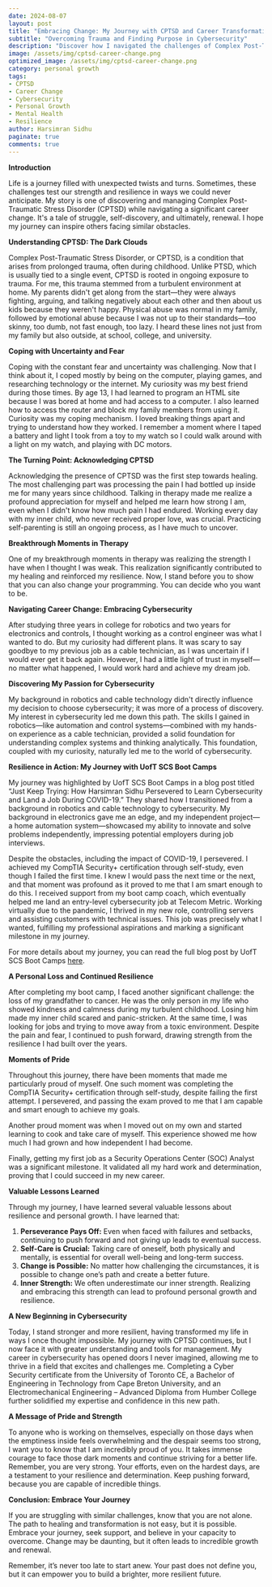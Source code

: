 ```yaml
---
date: 2024-08-07
layout: post
title: "Embracing Change: My Journey with CPTSD and Career Transformation"
subtitle: "Overcoming Trauma and Finding Purpose in Cybersecurity"
description: "Discover how I navigated the challenges of Complex Post-Traumatic Stress Disorder (CPTSD) while making a significant career change into cybersecurity. Learn about my struggles, triumphs, and the power of resilience."
image: /assets/img/cptsd-career-change.png
optimized_image: /assets/img/cptsd-career-change.png
category: personal growth
tags:
- CPTSD
- Career Change
- Cybersecurity
- Personal Growth
- Mental Health
- Resilience
author: Harsimran Sidhu
paginate: true
comments: true
---
```


**Introduction**

Life is a journey filled with unexpected twists and turns. Sometimes, these challenges test our strength and resilience in ways we could never anticipate. My story is one of discovering and managing Complex Post-Traumatic Stress Disorder (CPTSD) while navigating a significant career change. It's a tale of struggle, self-discovery, and ultimately, renewal. I hope my journey can inspire others facing similar obstacles.

**Understanding CPTSD: The Dark Clouds**

Complex Post-Traumatic Stress Disorder, or CPTSD, is a condition that arises from prolonged trauma, often during childhood. Unlike PTSD, which is usually tied to a single event, CPTSD is rooted in ongoing exposure to trauma. For me, this trauma stemmed from a turbulent environment at home. My parents didn't get along from the start—they were always fighting, arguing, and talking negatively about each other and then about us kids because they weren't happy. Physical abuse was normal in my family, followed by emotional abuse because I was not up to their standards—too skinny, too dumb, not fast enough, too lazy. I heard these lines not just from my family but also outside, at school, college, and university.

**Coping with Uncertainty and Fear**

Coping with the constant fear and uncertainty was challenging. Now that I think about it, I coped mostly by being on the computer, playing games, and researching technology or the internet. My curiosity was my best friend during those times. By age 13, I had learned to program an HTML site because I was bored at home and had access to a computer. I also learned how to access the router and block my family members from using it. Curiosity was my coping mechanism. I loved breaking things apart and trying to understand how they worked. I remember a moment where I taped a battery and light I took from a toy to my watch so I could walk around with a light on my watch, and playing with DC motors.

**The Turning Point: Acknowledging CPTSD**

Acknowledging the presence of CPTSD was the first step towards healing. The most challenging part was processing the pain I had bottled up inside me for many years since childhood. Talking in therapy made me realize a profound appreciation for myself and helped me learn how strong I am, even when I didn't know how much pain I had endured. Working every day with my inner child, who never received proper love, was crucial. Practicing self-parenting is still an ongoing process, as I have much to uncover.

**Breakthrough Moments in Therapy**

One of my breakthrough moments in therapy was realizing the strength I have when I thought I was weak. This realization significantly contributed to my healing and reinforced my resilience. Now, I stand before you to show that you can also change your programming. You can decide who you want to be.

**Navigating Career Change: Embracing Cybersecurity**

After studying three years in college for robotics and two years for electronics and controls, I thought working as a control engineer was what I wanted to do. But my curiosity had different plans. It was scary to say goodbye to my previous job as a cable technician, as I was uncertain if I would ever get it back again. However, I had a little light of trust in myself—no matter what happened, I would work hard and achieve my dream job.

**Discovering My Passion for Cybersecurity**

My background in robotics and cable technology didn't directly influence my decision to choose cybersecurity; it was more of a process of discovery. My interest in cybersecurity led me down this path. The skills I gained in robotics—like automation and control systems—combined with my hands-on experience as a cable technician, provided a solid foundation for understanding complex systems and thinking analytically. This foundation, coupled with my curiosity, naturally led me to the world of cybersecurity.

**Resilience in Action: My Journey with UofT SCS Boot Camps**

My journey was highlighted by UofT SCS Boot Camps in a blog post titled “Just Keep Trying: How Harsimran Sidhu Persevered to Learn Cybersecurity and Land a Job During COVID-19.” They shared how I transitioned from a background in robotics and cable technology to cybersecurity. My background in electronics gave me an edge, and my independent project—a home automation system—showcased my ability to innovate and solve problems independently, impressing potential employers during job interviews.

Despite the obstacles, including the impact of COVID-19, I persevered. I achieved my CompTIA Security+ certification through self-study, even though I failed the first time. I knew I would pass the next time or the next, and that moment was profound as it proved to me that I am smart enough to do this. I received support from my boot camp coach, which eventually helped me land an entry-level cybersecurity job at Telecom Metric. Working virtually due to the pandemic, I thrived in my new role, controlling servers and assisting customers with technical issues. This job was precisely what I wanted, fulfilling my professional aspirations and marking a significant milestone in my journey.

For more details about my journey, you can read the full blog post by UofT SCS Boot Camps [here](https://bootcamp.learn.utoronto.ca/blog/just-keep-trying-how-harsimran-sidhu-persevered-to-learn-cybersecurity-and-land-a-job-during-covid-19/).

**A Personal Loss and Continued Resilience**

After completing my boot camp, I faced another significant challenge: the loss of my grandfather to cancer. He was the only person in my life who showed kindness and calmness during my turbulent childhood. Losing him made my inner child scared and panic-stricken. At the same time, I was looking for jobs and trying to move away from a toxic environment. Despite the pain and fear, I continued to push forward, drawing strength from the resilience I had built over the years.

**Moments of Pride**

Throughout this journey, there have been moments that made me particularly proud of myself. One such moment was completing the CompTIA Security+ certification through self-study, despite failing the first attempt. I persevered, and passing the exam proved to me that I am capable and smart enough to achieve my goals.

Another proud moment was when I moved out on my own and started learning to cook and take care of myself. This experience showed me how much I had grown and how independent I had become.

Finally, getting my first job as a Security Operations Center (SOC) Analyst was a significant milestone. It validated all my hard work and determination, proving that I could succeed in my new career.

**Valuable Lessons Learned**

Through my journey, I have learned several valuable lessons about resilience and personal growth. I have learned that:

1. **Perseverance Pays Off:** Even when faced with failures and setbacks, continuing to push forward and not giving up leads to eventual success.
2. **Self-Care is Crucial:** Taking care of oneself, both physically and mentally, is essential for overall well-being and long-term success.
3. **Change is Possible:** No matter how challenging the circumstances, it is possible to change one’s path and create a better future.
4. **Inner Strength:** We often underestimate our inner strength. Realizing and embracing this strength can lead to profound personal growth and resilience.

**A New Beginning in Cybersecurity**

Today, I stand stronger and more resilient, having transformed my life in ways I once thought impossible. My journey with CPTSD continues, but I now face it with greater understanding and tools for management. My career in cybersecurity has opened doors I never imagined, allowing me to thrive in a field that excites and challenges me. Completing a Cyber Security certificate from the University of Toronto CE, a Bachelor of Engineering in Technology from Cape Breton University, and an Electromechanical Engineering – Advanced Diploma from Humber College further solidified my expertise and confidence in this new path.

**A Message of Pride and Strength**

To anyone who is working on themselves, especially on those days when the emptiness inside feels overwhelming and the despair seems too strong, I want you to know that I am incredibly proud of you. It takes immense courage to face those dark moments and continue striving for a better life. Remember, you are very strong. Your efforts, even on the hardest days, are a testament to your resilience and determination. Keep pushing forward, because you are capable of incredible things.

**Conclusion: Embrace Your Journey**

If you are struggling with similar challenges, know that you are not alone. The path to healing and transformation is not easy, but it is possible. Embrace your journey, seek support, and believe in your capacity to overcome. Change may be daunting, but it often leads to incredible growth and renewal.

Remember, it’s never too late to start anew. Your past does not define you, but it can empower you to build a brighter, more resilient future.

